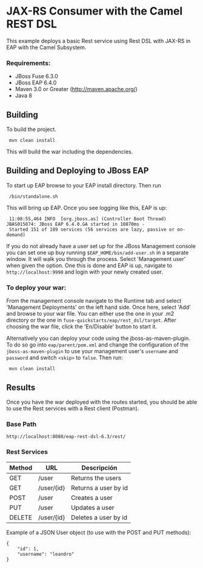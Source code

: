JAX-RS Consumer with the Camel REST DSL
=======================================

This example deploys a basic Rest service using Rest DSL with JAX-RS in EAP with the Camel Subsystem.

### Requirements:

 * JBoss Fuse 6.3.0
 * JBoss EAP 6.4.0
 * Maven 3.0 or Greater (http://maven.apache.org/)
 * Java 8

Building
--------
To build the project.

     mvn clean install

This will build the war including the dependencies.

Building and Deploying to JBoss EAP
-----------------------------------

To start up EAP browse to your EAP install directory. Then run

     /bin/standalone.sh

This will bring up EAP. Once you see logging like this, EAP is up:

     11:08:55,464 INFO  [org.jboss.as] (Controller Boot Thread) JBAS015874: JBoss EAP 6.4.0.GA started in 10870ms - 
     Started 151 of 189 services (56 services are lazy, passive or on-demand)

If you do not already have a user set up for the JBoss Management console you can set one up buy running `$EAP_HOME/bin/add-user.sh` in a separate window. It will walk you through the process. Select 'Management user' when given the option. One this is done and EAP is up, navigate to `http://localhost:9990`  and login with your newly created user. 

### To deploy your war:

From the management console navigate to the Runtime tab and select 'Management Deployments' on the left hand side. Once here, select 'Add' and browse to your war file. You can either use the one in your .m2 directory or the one in `fuse-quickstarts/eap/rest_dsl/target`. After choosing the war file, click the 'En/Disable' button to start it.

Alternatively you can deploy your code using the jboss-as-maven-plugin. To do so go into `eap/parent/pom.xml` and change the configuration of the `jboss-as-maven-plugin` to use your management user's `username` and `password` and switch `<skip>` to `false`.  Then run:

     mvn clean install


Results
-----------------------
Once you have the war deployed with the routes started, you should be able to use the Rest services with a Rest client (Postman).

### Base Path

    http://localhost:8080/eap-rest-dsl-6.3/rest/

### Rest Services

Method | URL               | Descripción
-------|-------------------|----------------------------------------------------
GET    | /user             | Returns the users
GET    | /user/{id}        | Returns a user by id
POST   | /user             | Creates a user
PUT    | /user             | Updates a user
DELETE | /user/{id}        | Deletes a user by id

Example of a JSON User object (to use with the POST and PUT methods):

    {
        "id": 1,
        "username": "leandro"
    }

